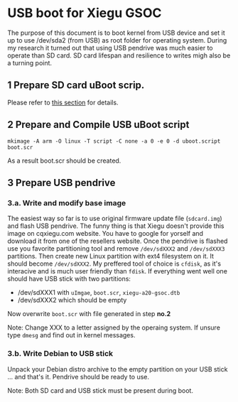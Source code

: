 # USB boot for Xiegu GSOC

The purpose of this document is to boot kernel from USB device and set it up
to use /dev/sda2 (from USB) as root folder for operating system. During my 
research it turned out that using USB pendrive was much easier to operate than
SD card. SD card lifespan and resilience to writes migh also be a turning point.

## 1 Prepare SD card uBoot scrip.

Please refer to [this section](../sdcard_for_usb) for details.


## 2 Prepare and Compile USB uBoot script

```
mkimage -A arm -O linux -T script -C none -a 0 -e 0 -d uboot.script boot.scr

```
As a result boot.scr should be created.


## 3 Prepare USB pendrive

### 3.a. Write and modify base image

The easiest way so far is to use original firmware update file (`sdcard.img`)
and flash USB pendrive. The funny thing is that Xiegu doesn't provide this 
image on cqxiegu.com website. You have to google for yorself and download it
from one of the resellers website. Once the pendrive is flashed use you favorite
partitioning tool and remove `/dev/sdXXX2` and `/dev/sdXXX3` partitions. Then 
create new Linux partition with ext4 filesystem on it. It should become 
`/dev/sdXXX2`. My preffered tool of choice is `cfdisk`, as it's interacive and 
is much user friendly than `fdisk`. If everything went well one should have USB 
stick with two partitions: 
- /dev/sdXXX1 with `uImgae`, `boot.scr`, `xiegu-a20-gsoc.dtb` 
- /dev/sdXXX2 which should be empty

Now overwrite `boot.scr` with file generated in step **no.2**

Note: Change XXX to a letter assigned by the operaing system. If unsure 
type `dmesg` and find out in kernel messages. 


### 3.b. Write Debian to USB stick

Unpack your Debian distro archive to the empty partition on your USB stick
... and that's it. Pendrive should be ready to use.

Note: Both SD card and USB stick must be present during boot.
